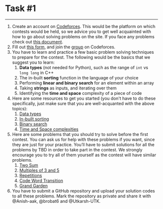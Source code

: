# Task #1

****

1. Create an account on [Codeforces](codeforces.com). This would be the platform on which contests would be held, so we advice you to get well acquainted with how to go about solving problems on the site. If you face any problems check out [this document](https://docs.google.com/document/d/184ovYEc0jZ4mx2UeBI8VtPD1KaKkPH-U1vFXVW1yxus/).
2. Fill out [this form](https://forms.gle/hFoTqptioqCUtf8bA), and join the [group](https://codeforces.com/group/d7S7vmPWmS/contests) on Codeforces.
3. You have to learn and practice a few basic problem solving techniques to prepare for the contest. The following would be the basics that we suggest you to learn:
   1. **Data types** (not needed for Python), such as the range of ```int``` vs ```long long``` in C++
   2. The in-built **sorting** function in the language of your choice
   3. Performing **linear and binary search** for an element within an array
   4. Taking **strings** as inputs, and iterating over them
   5. Identifying the **time and space** complexity of a piece of code
4. Here are some resources to get you started (you don't have to do these specifically, just make sure that you are well-acquanted with the above topics):
   1. [Data types](https://usaco.guide/general/data-types?lang=cpp)
   2. [In-built sorting](https://www.geeksforgeeks.org/know-sorting-algorithm-set-1-sorting-weapons-used-programming-languages/)
   3. [Binary search](https://www.geeksforgeeks.org/binary-search/)
   4. [Time and Space complexities](https://www.youtube.com/watch?v=9TlHvipP5yA&t=2s)
5. Here are some problems that you should try to solve before the first contest. You can ask us for help with these problems if you want, since they are just for your practice. You’ll have to submit solutions for all the problems by TBD in order to take part in the contest. We strongly encourage you to try all of them yourself as the contest will have similar problems.
   1. [Two Sum](https://practice.geeksforgeeks.org/problems/key-pair5616/1/)
   2. [Multiples of 3 and 5](https://www.hackerrank.com/contests/projecteuler/challenges/euler001/problem)
   3. [Repetitions](https://cses.fi/problemset/task/1069)
   4. [Code Word Transition]()
   5. [Grand Garden]()
7. You have to submit a GitHub repository and upload your solution codes to all these problems. Mark the repository as private and share it with @Anish-aak, @brobat6 and @Utkarsh-UTK.
